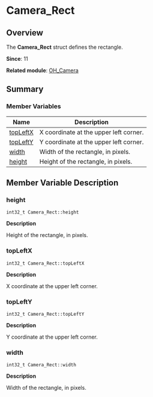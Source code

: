 # Camera_Rect


## Overview

The **Camera_Rect** struct defines the rectangle.

**Since**: 11

**Related module**: [OH_Camera](_o_h___camera.md)


## Summary


### Member Variables

| Name| Description|
| -------- | -------- |
| [topLeftX](#topleftx) | X coordinate at the upper left corner.|
| [topLeftY](#toplefty) | Y coordinate at the upper left corner.|
| [width](#width) | Width of the rectangle, in pixels.|
| [height](#height) | Height of the rectangle, in pixels.|


## Member Variable Description


### height

```
int32_t Camera_Rect::height
```

**Description**

Height of the rectangle, in pixels.


### topLeftX

```
int32_t Camera_Rect::topLeftX
```

**Description**

X coordinate at the upper left corner.


### topLeftY

```
int32_t Camera_Rect::topLeftY
```

**Description**

Y coordinate at the upper left corner.


### width

```
int32_t Camera_Rect::width
```

**Description**

Width of the rectangle, in pixels.
